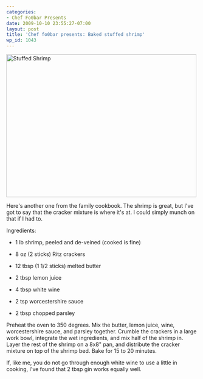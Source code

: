 ```yaml
---
categories:
- Chef Fo0bar Presents
date: 2009-10-10 23:55:27-07:00
layout: post
title: 'Chef fo0bar presents: Baked stuffed shrimp'
wp_id: 1043
---
```

[<img src="http://farm4.static.flickr.com/3033/3006894913_239c25fe74.jpg" width="500" height="375" alt="Stuffed Shrimp" />](http://www.flickr.com/photos/fo0bar/3006894913/ "Stuffed Shrimp by Ryan Finnie, on Flickr")

Here's another one from the family cookbook. The shrimp is great, but I've got to say that the cracker mixture is where it's at. I could simply munch on that if I had to.

Ingredients:
  
* 1 lb shrimp, peeled and de-veined (cooked is fine)
  
* 8 oz (2 sticks) Ritz crackers
  
* 12 tbsp (1 1/2 sticks) melted butter
  
* 2 tbsp lemon juice
  
* 4 tbsp white wine
  
* 2 tsp worcestershire sauce
  
* 2 tbsp chopped parsley

Preheat the oven to 350 degrees. Mix the butter, lemon juice, wine, worcestershire sauce, and parsley together. Crumble the crackers in a large work bowl, integrate the wet ingredients, and mix half of the shrimp in. Layer the rest of the shrimp on a 8x8" pan, and distribute the cracker mixture on top of the shrimp bed. Bake for 15 to 20 minutes.

If, like me, you do not go through enough white wine to use a little in cooking, I've found that 2 tbsp gin works equally well.
